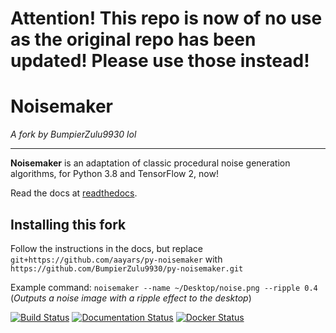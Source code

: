 # Attention! This repo is now of no use as the original repo has been updated! Please use those instead!

# Noisemaker
*A fork by BumpierZulu9930 lol*
***

**Noisemaker** is an adaptation of classic procedural noise generation algorithms, for Python 3.8 and TensorFlow 2, now!

Read the docs at [readthedocs](http://noisemaker.readthedocs.io/).

## Installing this fork
Follow the instructions in the docs, but replace `git+https://github.com/aayars/py-noisemaker` with `https://github.com/BumpierZulu9930/py-noisemaker.git`

Example command: `noisemaker --name ~/Desktop/noise.png --ripple 0.4` (*Outputs a noise image with a ripple effect to the desktop*)

[![Build Status](https://travis-ci.com/aayars/py-noisemaker.svg?branch=master "Build Status")](https://travis-ci.com/aayars/py-noisemaker)
[![Documentation Status](https://readthedocs.org/projects/noisemaker/badge/?version=latest "Documentation Status")](https://noisemaker.readthedocs.io/en/latest/?badge=latest)
[![Docker Status](https://img.shields.io/docker/build/aayars/py-noisemaker.svg "Docker Status")](https://hub.docker.com/r/aayars/py-noisemaker)

